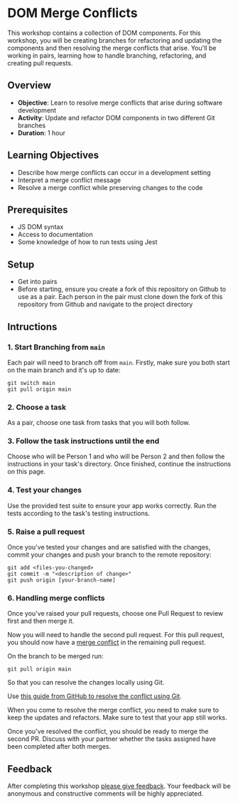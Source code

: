 # DOM Merge Conflicts

This workshop contains a collection of DOM components. For this workshop, you will be creating branches for refactoring and updating the components and then resolving the merge conflicts that arise. You'll be working in pairs, learning how to handle branching, refactoring, and creating pull requests.

## Overview

- **Objective**: Learn to resolve merge conflicts that arise during software development
- **Activity**: Update and refactor DOM components in two different Git branches
- **Duration**: 1 hour

## Learning Objectives

- Describe how merge conflicts can occur in a development setting
- Interpret a merge conflict message
- Resolve a merge conflict while preserving changes to the code

## Prerequisites

- JS DOM syntax
- Access to documentation
- Some knowledge of how to run tests using Jest

## Setup

- Get into pairs
- Before starting, ensure you create a fork of this repository on Github to use as a pair. Each person in the pair must clone down the fork of this repository from Github and navigate to the project directory

## Intructions

### 1. Start Branching from `main`

Each pair will need to branch off from `main`. Firstly, make sure you both start on the main branch and it's up to date:

```
git switch main
git pull origin main
```

### 2. Choose a task

As a pair, choose one task from tasks that you will both follow.

### 3. Follow the task instructions until the end

Choose who will be Person 1 and who will be Person 2 and then follow the instructions in your task's directory.
Once finished, continue the instructions on this page.

### 4. Test your changes

Use the provided test suite to ensure your app works correctly. Run the tests according to the task's testing instructions.

### 5. Raise a pull request

Once you've tested your changes and are satisfied with the changes, commit your changes and push your branch to the remote repository:

```
git add <files-you-changed>
git commit -m "<description of change>"
git push origin [your-branch-name]
```

### 6. Handling merge conflicts

Once you've raised your pull requests, choose one Pull Request to review first and then merge it.

Now you will need to handle the second pull request. For this pull request, you should now have a [merge conflict](https://docs.github.com/en/pull-requests/collaborating-with-pull-requests/addressing-merge-conflicts/about-merge-conflicts) in the remaining pull request.

On the branch to be merged run:

```
git pull origin main
```

So that you can resolve the changes locally using Git.

Use [this guide from GitHub to resolve the conflict using Git](https://docs.github.com/en/pull-requests/collaborating-with-pull-requests/addressing-merge-conflicts/resolving-a-merge-conflict-using-the-command-line).

When you come to resolve the merge conflict, you need to make sure to keep the updates and refactors. Make sure to test that your app still works.

Once you've resolved the conflict, you should be ready to merge the second PR. Discuss with your partner whether the tasks assigned have been completed after both merges.

## Feedback

After completing this workshop [please give feedback](https://forms.gle/j9XEYNdR23wu9yw39). Your feedback will be anonymous and constructive comments will be highly appreciated.